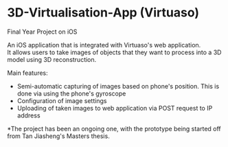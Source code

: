 # 3D-Virtualisation-App (Virtuaso)
Final Year Project on iOS

An iOS application that is integrated with Virtuaso's web application. <br>
It allows users to take images of objects that they want to process into a 3D model using 3D reconstruction.

Main features:
- Semi-automatic capturing of images based on phone's position. This is done via using the phone's gyroscope
- Configuration of image settings
- Uploading of taken images to web application via POST request to IP address

*The project has been an ongoing one, with the prototype being started off from Tan Jiasheng's Masters thesis.
